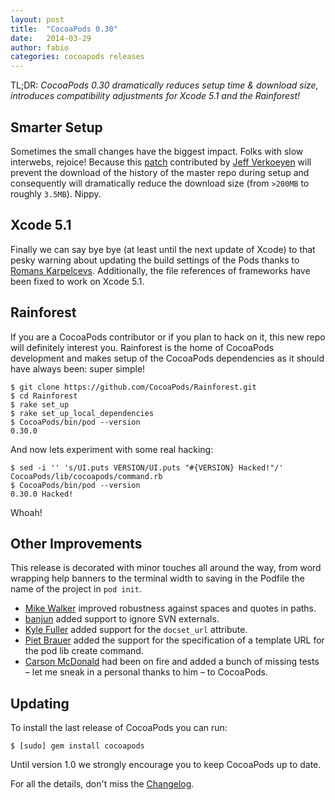 ```yaml
---
layout: post
title:  "CocoaPods 0.30"
date:   2014-03-29
author: fabio
categories: cocoapods releases
---
```


TL;DR: _CocoaPods 0.30 dramatically reduces setup time & download size, introduces compatibility adjustments for Xcode 5.1 and the Rainforest!_

<!-- more -->

## Smarter Setup

Sometimes the small changes have the biggest impact. Folks with slow interwebs, rejoice! Because this [patch](https://github.com/CocoaPods/CocoaPods/pull/1803/files#diff-5b25375a43a40f866bc3d26e7227d581L37) contributed by [Jeff Verkoeyen](https://github.com/jverkoey) will prevent the download of the history of the master repo during setup and consequently will dramatically reduce the download size (from `>200MB` to roughly `3.5MB`). Nippy.


## Xcode 5.1

Finally we can say bye bye (at least until the next update of Xcode) to that pesky warning about updating the build settings of the Pods thanks to [Romans Karpelcevs](https://github.com/coverback). Additionally, the file references of frameworks have been fixed to work on Xcode 5.1.


## Rainforest

If you are a CocoaPods contributor or if you plan to hack on it, this new repo will definitely interest you. Rainforest is the home of CocoaPods development and makes setup of the CocoaPods dependencies as it should have always been: super simple!

```
$ git clone https://github.com/CocoaPods/Rainforest.git
$ cd Rainforest
$ rake set_up
$ rake set_up_local_dependencies
$ CocoaPods/bin/pod --version
0.30.0
```

And now lets experiment with some real hacking:

```
$ sed -i '' 's/UI.puts VERSION/UI.puts "#{VERSION} Hacked!"/' CocoaPods/lib/cocoapods/command.rb
$ CocoaPods/bin/pod --version
0.30.0 Hacked!
```

Whoah!

## Other Improvements

This release is decorated with minor touches all around the way, from word wrapping help banners to the terminal width to saving in the Podfile the name of the project in `pod init`.

- [Mike Walker](https://github.com/lazerwalker) improved robustness against spaces and quotes in paths.
- [banjun](https://github.com/banjun) added support to ignore SVN externals.
- [Kyle Fuller](https://github.com/kylef) added support for the `docset_url` attribute.
- [Piet Brauer](https://github.com/pietbrauer) added the support for the specification of a template URL for the pod lib create command.
- [Carson McDonald](https://github.com/carsonmcdonald) had been on fire and added a bunch of missing tests – let me sneak in a personal thanks to him – to CocoaPods.


## Updating

To install the last release of CocoaPods you can run:

```
$ [sudo] gem install cocoapods
```

Until version 1.0 we strongly encourage you to keep CocoaPods up to date.

For all the details, don't miss the
[Changelog](https://github.com/CocoaPods/CocoaPods/blob/master/CHANGELOG.md).

